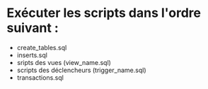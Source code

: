 # Exécuter les scripts dans l'ordre suivant :
- create_tables.sql
- inserts.sql
- sripts des vues (view_name.sql)
- scripts des déclencheurs (trigger_name.sql)
- transactions.sql
